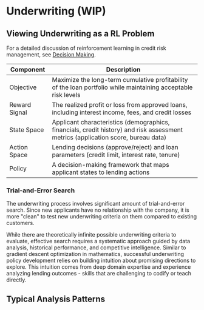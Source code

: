 # Underwriting (WIP)

## Viewing Underwriting as a RL Problem

For a detailed discussion of reinforcement learning in credit risk management, see [Decision Making](../fundamentals/decision_making.md).

|Component|Description|
|---------|-----------|
|Objective|Maximize the long-term cumulative profitability of the loan portfolio while maintaining acceptable risk levels|
|Reward Signal|The realized profit or loss from approved loans, including interest income, fees, and credit losses|
|State Space|Applicant characteristics (demographics, financials, credit history) and risk assessment metrics (application score, bureau data)|
|Action Space|Lending decisions (approve/reject) and loan parameters (credit limit, interest rate, tenure)|
|Policy|A decision-making framework that maps applicant states to lending actions|

### Trial-and-Error Search

The underwriting process involves significant amount of trial-and-error search. Since new applicants have no relationship with the company, it is more "clean" to test new underwriting criteria on them compared to existing customers.

While there are theoretically infinite possible underwriting criteria to evaluate, effective search requires a systematic approach guided by data analysis, historical performance, and competitive intelligence. Similar to gradient descent optimization in mathematics, successful underwriting policy development relies on building intuition about promising directions to explore. This intuition comes from deep domain expertise and experience analyzing lending outcomes - skills that are challenging to codify or teach directly.

## Typical Analysis Patterns
